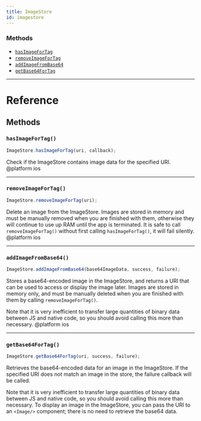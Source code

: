 ```yaml
---
title: ImageStore
id: imagestore
---
```


### Methods

- [`hasImageForTag`](imagestore.md#hasimagefortag)
- [`removeImageForTag`](imagestore.md#removeimagefortag)
- [`addImageFromBase64`](imagestore.md#addimagefrombase64)
- [`getBase64ForTag`](imagestore.md#getbase64fortag)

---

# Reference

## Methods

### `hasImageForTag()`

```jsx
ImageStore.hasImageForTag(uri, callback);
```

Check if the ImageStore contains image data for the specified URI. @platform ios

---

### `removeImageForTag()`

```jsx
ImageStore.removeImageForTag(uri);
```

Delete an image from the ImageStore. Images are stored in memory and must be manually removed when you are finished with them, otherwise they will continue to use up RAM until the app is terminated. It is safe to call `removeImageForTag()` without first calling `hasImageForTag()`, it will fail silently. @platform ios

---

### `addImageFromBase64()`

```jsx
ImageStore.addImageFromBase64(base64ImageData, success, failure);
```

Stores a base64-encoded image in the ImageStore, and returns a URI that can be used to access or display the image later. Images are stored in memory only, and must be manually deleted when you are finished with them by calling `removeImageForTag()`.

Note that it is very inefficient to transfer large quantities of binary data between JS and native code, so you should avoid calling this more than necessary. @platform ios

---

### `getBase64ForTag()`

```jsx
ImageStore.getBase64ForTag(uri, success, failure);
```

Retrieves the base64-encoded data for an image in the ImageStore. If the specified URI does not match an image in the store, the failure callback will be called.

Note that it is very inefficient to transfer large quantities of binary data between JS and native code, so you should avoid calling this more than necessary. To display an image in the ImageStore, you can pass the URI to an `<Image/>` component; there is no need to retrieve the base64 data.
